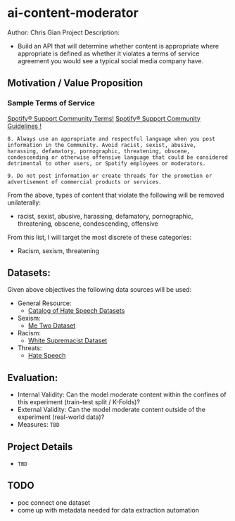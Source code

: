 # ai-content-moderator

Author: Chris Gian
Project Description: 
- Build an API that will determine whether content is appropriate where appropriate is defined as whether it violates a terms of service agreement you would see a typical social media company have. 

## Motivation / Value Proposition

### Sample Terms of Service

[Spotify® Support Community Terms!](https://www.spotify.com/us/legal/support-community-end-user-agreement/)
[Spotify® Support Community Guidelines !](https://community.spotify.com/t5/FAQs/Spotify-Support-Community-Guidelines/ta-p/4575166/redirect_from_archived_page/true)
```
8. Always use an appropriate and respectful language when you post information in the Community. Avoid racist, sexist, abusive, harassing, defamatory, pornographic, threatening, obscene, condescending or otherwise offensive language that could be considered detrimental to other users, or Spotify employees or moderators.

9. Do not post information or create threads for the promotion or advertisement of commercial products or services.
```

From the above, types of content that violate the following will be removed unilaterally: 
- racist, sexist, abusive, harassing, defamatory, pornographic, threatening, obscene, condescending, offensive

From this list, I will target the most discrete of these categories:
- Racism, sexism, threatening

## Datasets:

Given above objectives the following data sources will be used:
- General Resource:
    - [Catalog of Hate Speech Datasets](https://hatespeechdata.com/)
- Sexism: 
    - [Me Two Dataset](http://nlp.uned.es/~jcalbornoz/resources/metwo/)
- Racism: 
    - [White Supremacist Dataset](https://github.com/Vicomtech/hate-speech-dataset)
- Threats:
    - [Hate Speech](https://data.world/crowdflower/hate-speech-identification)

## Evaluation:
- Internal Validity: Can the model moderate content within the confines of this experiment (train-test split / K-Folds)?
- External Validity: Can the model moderate content outside of the experiment (real-world data)?
- Measures: `TBD`

## Project Details
- `TBD`

## TODO
- poc connect one dataset
- come up with metadata needed for data extraction automation



